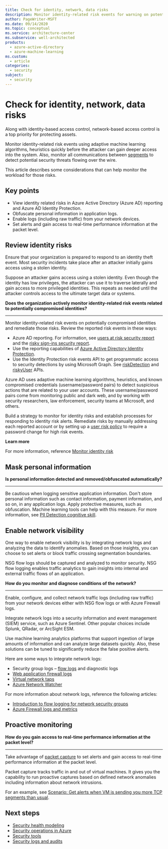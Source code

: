 ```yaml
---
title: Check for identity, network, data risks
description: Monitor identity-related risk events for warning on potentially compromised identities and remediate those risks.
author: PageWriter-MSFT
ms.date: 09/14/2020
ms.topic: conceptual
ms.service: architecture-center
ms.subservice: well-architected
products:
  - azure-active-directory
  - azure-machine-learning
ms.custom:
  - article
categories:
  - security
subject: 
  - security
---
```


# Check for identity, network, data risks

Along with identity-based access control, network-based access control is a top priority for protecting assets. 

Monitor identity-related risk events using adaptive machine learning algorithms, heuristics quickly before the attacker can gain deeper access into the system. Also, monitor all communications between [segments](design-network-segmentation.md) to detect potential security threats flowing over the wire. 

This article describes some considerations that can help monitor the workload for those risks.

## Key points
- View identity related risks in Azure Active Directory (Azure AD) reporting and Azure AD Identity Protection.
- Obfuscate personal information in application logs.
- Enable logs (including raw traffic) from your network devices. 
- Set alerts and gain access to real-time performance information at the packet level. 

## Review identity risks

Ensure that your organization is prepared to respond to an identity theft event. Most security incidents take place after an attacker initially gains access using a stolen identity.

Suppose an attacker gains access using a stolen identity. Even though the identity has low privileges, the attacker can use it to traverse laterally and gain access to more privileged identities. This repeats as needed until the attacker controls access to the ultimate target data or systems.

**Does the organization actively monitor identity-related risk events related to potentially compromised identities?**
***

Monitor identity-related risk events on potentially compromised identities and remediate those risks. 
Review the reported risk events in these ways:

- Azure AD reporting. For information, see [users at risk security report](/azure/active-directory/reports-monitoring/concept-user-at-risk) and the [risky sign-ins security report](/azure/active-directory/reports-monitoring/concept-risky-sign-ins).
- Use the reporting capabilities of [Azure Active Directory Identity Protection](/azure/active-directory/active-directory-identityprotection).
- Use the Identity Protection risk events API to get programmatic access to security detections by using Microsoft Graph. See [riskDetection](/graph/api/resources/riskdetection?view=graph-rest-1.0&preserve-view=true) and [riskyUser](/graph/api/resources/riskyuser?view=graph-rest-1.0&preserve-view=true) APIs.

Azure AD uses adaptive machine learning algorithms, heuristics, and known compromised credentials (username/password pairs) to detect suspicious actions that are related to your user accounts. These username/password pairs come from monitoring public and dark web, and by working with security researchers, law enforcement, security teams at Microsoft, and others.

Build a strategy to monitor for identity risks and establish processes for responding to identity risk alerts. Remediate risks by manually addressing each reported account or by setting up a [user risk policy](/azure/active-directory/identity-protection/howto-user-risk-policy) to require a password change for high risk events.

**Learn more**

For more information, reference [Monitor identity risk](governance.md#monitor-identity-risk)

## Mask personal information

**Is personal information detected and removed/obfuscated automatically?**
***

Be cautious when logging sensitive application information. Don't store  personal information such as contact information, payment information, and so on, in any application logs. Apply protective measures, such as obfuscation. Machine learning tools can help with this measure. For more information, see [PII Detection cognitive skill](/azure/search/cognitive-search-skill-pii-detection).


## Enable network visibility

One way to enable network visibility is by integrating network logs and analyzing the data to identify anomalies. Based on those insights, you can choose to set alerts or block traffic crossing segmentation boundaries.

NSG flow logs should be captured and analyzed to monitor security. NSG flow logging enables traffic analytics to gain insights into internal and external traffic flows of an application.

**How do you monitor and diagnose conditions of the network?** 
***

Enable, configure, and collect network traffic logs (including raw traffic) from your network devices either with NSG flow logs or with Azure Firewall logs.

Integrate network logs into a security information and event management (SIEM) service, such as Azure Sentinel. Other popular choices include Splunk, QRadar, or ArcSight ESM.

Use machine learning analytics platforms that support ingestion of large amounts of information and can analyze large datasets quickly. Also, these solutions can be tuned to significantly reduce the false positive alerts. 

Here are some ways to integrate network logs:

- Security group logs – [flow logs](/azure/network-watcher/network-watcher-nsg-flow-logging-portal) and diagnostic logs
- [Web application firewall logs](/azure/application-gateway/application-gateway-diagnostics)
- [Virtual network taps](/azure/virtual-network/virtual-network-tap-overview)
- [Azure Network Watcher](/azure/network-watcher/network-watcher-monitoring-overview)

For more information about network logs, reference the following articles: 

- [Introduction to flow logging for network security groups](/azure/network-watcher/network-watcher-nsg-flow-logging-overview)
- [Azure Firewall logs and metrics](/azure/firewall/logs-and-metrics)

## Proactive monitoring
**How do you gain access to real-time performance information at the packet level?** 
***

Take advantage of [packet capture](/azure/network-watcher/network-watcher-alert-triggered-packet-capture) to set alerts and gain access to real-time performance information at the packet level. 

Packet capture tracks traffic in and out of virtual machines. It gives you the capability to run proactive captures based on defined network anomalies including information about network intrusions. 

For an example, see [Scenario: Get alerts when VM is sending you more TCP segments than usual](/azure/network-watcher/network-watcher-alert-triggered-packet-capture#scenario).


## Next steps
- [Security health modeling](monitor.md)
- [Security operations in Azure](monitor-security-operations.md)
- [Security tools](monitor-tools.md)
- [Security logs and audits](monitor-audit.md)

